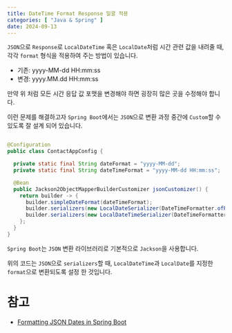 ```yaml
---
title: DateTime Format Response 일괄 적용
categories: [ "Java & Spring" ]
date: 2024-09-13
---
```


`JSON`으로 `Response`로 `LocalDateTime` 혹은 `LocalDate`처럼 시간 관련 값을 내려줄 때, 각각 `format` 형식을 적용하여 주는 방법이 있습니다.

- 기존: yyyy-MM-dd HH:mm:ss
- 변경: yyyy.MM.dd HH:mm:ss

만약 위 처럼 모든 시간 응답 값 포맷을 변경해야 하면 굉장히 많은 곳을 수정해야 합니다.

이런 문제를 해결하고자 `Spring Boot`에서는 `JSON`으로 변환 과정 중간에 `Custom`할 수 있도록 잘 설계 되어 있습니다.

```java

@Configuration
public class ContactAppConfig {

  private static final String dateFormat = "yyyy-MM-dd";
  private static final String dateTimeFormat = "yyyy-MM-dd HH:mm:ss";

  @Bean
  public Jackson2ObjectMapperBuilderCustomizer jsonCustomizer() {
    return builder -> {
      builder.simpleDateFormat(dateTimeFormat);
      builder.serializers(new LocalDateSerializer(DateTimeFormatter.ofPattern(dateFormat)));
      builder.serializers(new LocalDateTimeSerializer(DateTimeFormatter.ofPattern(dateTimeFormat)));
    };
  }
}

```

`Spring Boot`는 `JSON` 변환 라이브러리로 기본적으로 `Jackson`을 사용합니다.

위의 코드는 `JSON`으로 `serializers`할 때, `LocalDateTime`과 `LocalDate`를 지정한 `format`으로 변환되도록 설정 한 것입니다.

# 참고

- [Formatting JSON Dates in Spring Boot](https://www.baeldung.com/spring-boot-formatting-json-dates)
